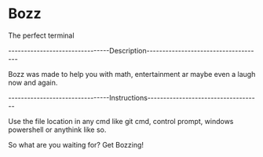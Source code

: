 # Bozz
The perfect terminal

--------------------------------Description-------------------------------------

Bozz was made to help you with math, entertainment ar maybe even a laugh now and again.

--------------------------------Instructions------------------------------------

Use the file location in any cmd like git cmd, control prompt, windows powershell or anythink like so.



So what are you waiting for? Get Bozzing!
